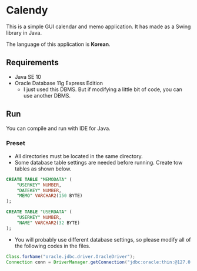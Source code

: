 # Calendy

This is a simple GUI calendar and memo application. It has made as a Swing library in Java.

The language of this application is **Korean**.



## Requirements

* Java SE 10
* Oracle Database 11g Express Edition
  * I just used this DBMS. But if modifying a little bit of code, you can use another DBMS.



## Run

You can compile and run with IDE for Java.



### Preset

* All directories must be located in the same directory.
* Some database table settings are needed before running. Create tow tables as shown below.

```sql
CREATE TABLE "MEMODATA" (	
    "USERKEY" NUMBER, 
	"DATEKEY" NUMBER, 
	"MEMO" VARCHAR2(150 BYTE)
);
```

```sql
CREATE TABLE "USERDATA" (	
    "USERKEY" NUMBER, 
	"NAME" VARCHAR2(32 BYTE)
);
```

* You will probably use different database settings, so please modify all of the following codes in the files.

```java
Class.forName("oracle.jdbc.driver.OracleDriver");
Connection conn = DriverManager.getConnection("jdbc:oracle:thin:@127.0.0.1:1521:XE", "hr", "hr");
```

